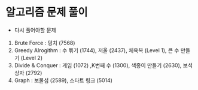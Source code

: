 # 알고리즘 문제 풀이


- 다시 풀어야할 문제

1. Brute Force : 덩치 (7568)
2. Greedy Alrogithm : 수 묶기 (1744), 저울 (2437), 체육복 (Level 1), 큰 수 만들기 (Level 2)
3. Divide & Conquer : 게임 (1072) ,K번째 수 (1300), 색종이 만들기 (2630), 보석 상자 (2792)
4. Graph : 보물섬 (2589), 스타트 링크 (5014)
